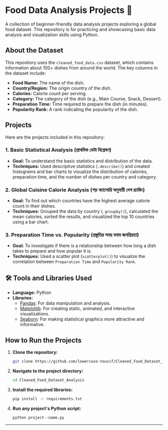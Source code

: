 # Food Data Analysis Projects 🍲

A collection of beginner-friendly data analysis projects exploring a global food dataset. This repository is for practicing and showcasing basic data analysis and visualization skills using Python.


## About the Dataset

This repository uses the `cleaned_food_data.csv` dataset, which contains information about 100+ dishes from around the world. The key columns in the dataset include:

* **Food Name:** The name of the dish.
* **Country/Region:** The origin country of the dish.
* **Calories:** Calorie count per serving.
* **Category:** The category of the dish (e.g., Main Course, Snack, Dessert).
* **Preparation Time:** Time required to prepare the dish (in minutes).
* **Popularity Rank:** A rank indicating the popularity of the dish.


## Projects

Here are the projects included in this repository:

### 1. Basic Statistical Analysis (প্রাথমিক ডেটা বিশ্লেষণ)
* **Goal:** To understand the basic statistics and distribution of the data.
* **Techniques:** Used descriptive statistics (`.describe()`) and created histograms and bar charts to visualize the distribution of calories, preparation time, and the number of dishes per country and category.

### 2. Global Cuisine Calorie Analysis (গড় ক্যালোরি অনুযায়ী দেশ র‍্যাঙ্কিং)
* **Goal:** To find out which countries have the highest average calorie count in their dishes.
* **Techniques:** Grouped the data by country (`.groupby()`), calculated the mean calories, sorted the results, and visualized the top 10 countries using a bar chart.

### 3. Preparation Time vs. Popularity (প্রস্তুতির সময় বনাম জনপ্রিয়তা)
* **Goal:** To investigate if there is a relationship between how long a dish takes to prepare and how popular it is.
* **Techniques:** Used a scatter plot (`scatterplot()`) to visualize the correlation between `Preparation Time` and `Popularity Rank`.



## 🛠️ Tools and Libraries Used

* **Language:** Python
* **Libraries:**
    * [Pandas](https://pandas.pydata.org/): For data manipulation and analysis.
    * [Matplotlib](https://matplotlib.org/): For creating static, animated, and interactive visualizations.
    * [Seaborn](https://seaborn.pydata.org/): For making statistical graphics more attractive and informative.


## How to Run the Projects

1.  **Clone the repository:**
    ```bash
    git clone https://github.com/lowercase-tousif/Cleaned_Food_Dataset_Analysis
    ```
2.  **Navigate to the project directory:**
    ```bash
    cd Cleaned_Food_Dataset_Analysis
    ```
3.  **Install the required libraries:**
    ```bash
    pip install -r requirements.txt
    ```
4.  **Run any project's Python script:**
    ```bash
    python project--name.py
    ```

---
